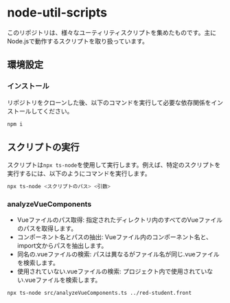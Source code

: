 # node-util-scripts

このリポジトリは、様々なユーティリティスクリプトを集めたものです。主にNode.jsで動作するスクリプトを取り扱っています。

## 環境設定

### インストール

リポジトリをクローンした後、以下のコマンドを実行して必要な依存関係をインストールしてください。

```bash
npm i
```

## スクリプトの実行

スクリプトは`npx ts-node`を使用して実行します。例えば、特定のスクリプトを実行するには、以下のようにコマンドを実行します。

```bash
npx ts-node <スクリプトのパス> <引数>
```


### analyzeVueComponents
  
- Vueファイルのパス取得: 指定されたディレクトリ内のすべてのVueファイルのパスを取得します。
- コンポーネント名とパスの抽出: Vueファイル内のコンポーネント名と、import文からパスを抽出します。
- 同名の.vueファイルの検索: パスは異なるがファイル名が同じ.vueファイルを検索します。
- 使用されていない.vueファイルの検索: プロジェクト内で使用されていない.vueファイルを検索します。


```bash
npx ts-node src/analyzeVueComponents.ts ../red-student.front
```

